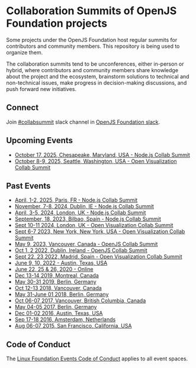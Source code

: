 # Collaboration Summits of OpenJS Foundation projects

Some projects under the OpenJS Foundation host regular summits for contributors and community members. This repository is being used to organize them.

The collaboration summits tend to be unconferences, either in-person or hybrid, where contributors and community members share knowledge about the project and the ecosystem, brainstorm solutions to technical and non-technical issues, make progress in decision-making discussions, and push forward new initiatives.

## Connect

Join [#collabsummit](https://openjs-foundation.slack.com/archives/CPE10404W) slack channel in [OpenJS Foundation slack](https://slack-invite.openjsf.org/).

## Upcoming Events

- [October 17, 2025, Chesapeake, Maryland, USA - Node.js Collab Summit](https://github.com/openjs-foundation/summit/issues/453)
- [October 8-9, 2025, Seattle, Washington, USA - Open Visualization Collab Summit](https://github.com/openjs-foundation/summit/issues/450)

## Past Events

- [April, 1-2, 2025, Paris, FR - Node.js Collab Summit](https://github.com/openjs-foundation/summit/issues/433)
- [November, 7-8, 2024, Dublin, IE - Node.js Collab Summit](https://github.com/openjs-foundation/summit/issues/419)
- [April, 3-5, 2024, London, UK - Node.js Collab Summit](https://github.com/openjs-foundation/summit/issues/387)
- [September, 18, 2023, Bilbao, Spain - Node.js Collab Summit](https://github.com/openjs-foundation/summit/issues/360)
- [Sept 10-11 2024, London, UK - Open Visualization Collab Summit](https://github.com/openjs-foundation/summit/issues/407)
- [Sept 6-7 2023, New York, New York, USA - Open Visualization Collab Summit](https://github.com/openjs-foundation/summit/issues/373)
- [May 9, 2023, Vancouver, Canada - OpenJS Collab Summit](https://github.com/openjs-foundation/summit/issues/343)
- [Oct 1, 2 2022, Dublin, Ireland - OpenJS Collab Summit](https://github.com/openjs-foundation/summit/issues/323)
- [Sept 22, 23 2022, Madrid, Spain - Open Visualization Collab Summit](https://github.com/openjs-foundation/summit/issues/328)
- [June 9, 10, 2022 - Austin, Texas, USA](https://github.com/openjs-foundation/summit/issues/310)
- [June 22, 25 & 26, 2020 - Online](https://github.com/openjs-foundation/summit/issues/236)
- [Dec 13-14 2019, Montreal, Canada](https://github.com/openjs-foundation/summit/issues/202)
- [May 30-31 2019, Berlin, Germany](https://github.com/nodejs/summit/issues/135)
- [Oct 12-13 2018, Vancouver, Canada](https://github.com/nodejs/summit/issues/59)
- [May 31-June 01 2018, Berlin, Germany](https://github.com/nodejs/summit/issues/60)
- [Oct 06-07 2017, Vancouver, British Columbia, Canada](https://github.com/nodejs/summit/issues/44)
- [May 04-05 2017, Berlin, Germany](https://github.com/nodejs/summit/issues/39)
- [Dec 01-02 2016, Austin, Texas, USA](https://github.com/nodejs/summit/issues/35)
- [Sep 17-18 2016, Amsterdam, Netherlands](https://github.com/nodejs/summit/issues/16)
- [Aug 06-07 2015, San Francisco, California, USA](https://github.com/nodejs/summit/issues/1)

## Code of Conduct

The [Linux Foundation Events Code of Conduct](https://events.linuxfoundation.org/about/code-of-conduct/) applies to all event spaces.
